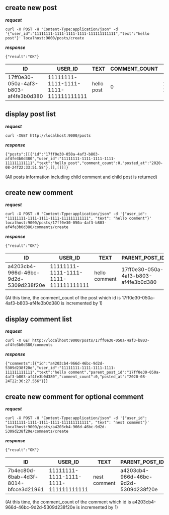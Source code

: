 
## create new post 

***request***

`curl -X POST -H "Content-Type:application/json" -d '{"user_id":"11111111-1111-1111-1111-111111111111","text":"hello post"}' localhost:9000/posts/create`

***response***

`{"result":"OK"}`

|ID|USER_ID|TEXT|COMMENT_COUNT|POSTED_AT|
|--|-------|----|-------------|---------|
|17ff0e30-050a-4af3-b803-af4fe3b0d380|11111111-1111-1111-1111-111111111111|hello post|0|2020-08-24 22:33:51.580447|


## display post list

***request***

`curl -XGET http://localhost:9000/posts`

***response***

`{"posts":[[{"id":"17ff0e30-050a-4af3-b803-af4fe3b0d380","user_id":"11111111-1111-1111-1111-111111111111","text":"hello post","comment_count":0,"posted_at":"2020-08-24T22:33:51.58"},[],[]]]}`

(All posts information including child comment and child post is returned)

## create new comment

***request***

`curl -X POST -H "Content-Type:application/json" -d '{"user_id": "11111111-1111-1111-1111-111111111111", "text": "hello comment"}' localhost:9000/posts/17ff0e30-050a-4af3-b803-af4fe3b0d380/comments/create`

***response***

`{"result":"OK"}`

|ID|USER_ID|TEXT|PARENT_POST_ID|COMMENT_COUNT|POSTED_AT|
|--|-------|----|--------------|-------------|---------|
|a4203cb4-966d-46bc-9d2d-5309d238f20e|11111111-1111-1111-1111-111111111111|hello comment|17ff0e30-050a-4af3-b803-af4fe3b0d380|0|2020-08-24 22:33:51.580447|

(At this time, the comment_count of the post which id is 17ff0e30-050a-4af3-b803-af4fe3b0d380 is incremented by 1)


## display comment list

***request***

`curl -X GET http://localhost:9000/posts/17ff0e30-050a-4af3-b803-af4fe3b0d380/comments`

***response***

`{"comments":[{"id":"a4203cb4-966d-46bc-9d2d-5309d238f20e","user_id":"11111111-1111-1111-1111-111111111111","text":"hello comment","parent_post_id":"17ff0e30-050a-4af3-b803-af4fe3b0d380","comment_count":0,"posted_at":"2020-08-24T22:36:27.556"}]}`

## create new comment for optional comment

***request***

`curl -X POST -H "Content-Type:application/json" -d '{"user_id": "11111111-1111-1111-1111-111111111111", "text": "nest comment"}' localhost:9000/posts/a4203cb4-966d-46bc-9d2d-5309d238f20e/comments/create`

***response***

`{"result":"OK"}`

|ID|USER_ID|TEXT|PARENT_POST_ID|COMMENT_COUNT|POSTED_AT|
|--|-------|----|--------------|-------------|---------|
|7b4ec80d-6bab-4d3f-8014-bfcce3d21961|11111111-1111-1111-1111-111111111111|nest comment|a4203cb4-966d-46bc-9d2d-5309d238f20e|0|2020-08-24 22:38:59.027121|

(At this time, the comment_count of the comment which id is a4203cb4-966d-46bc-9d2d-5309d238f20e is incremented by 1)
